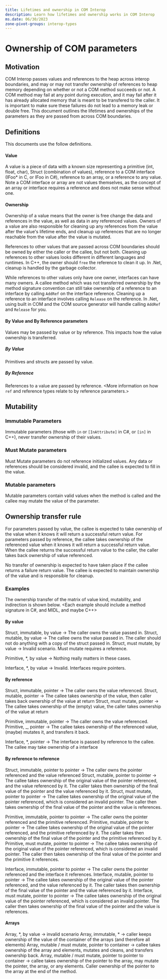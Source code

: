 ```yaml
---
title: Lifetimes and ownership in COM Interop
description: Learn how lifetimes and ownership works in COM Interop
ms.date: 06/30/2023
zone-pivot-groups: interop-types
---
```


# Ownership of COM parameters

## Motivation

COM Interop passes values and references to the heap across interop boundaries, and may or may not transfer ownership of references to heap memory depending on whether or not a COM method succeeds or not.
A COM method may fail at any point during execution, and it may fail after it has already allocated memory that is meant to be transfered to the caller.
It is important to make sure these failures do not lead to a memory leak or double free.
This document outlines the lifetimes and ownerships of the parameters as they are passed from across COM boundaries.

## Definitions
This documents use the follow definitions.

#### Value
A value is a piece of data with a known size representing a primitive (int, float, char), Struct (combination of values), reference to a COM interface (IFoo* in C, or IFoo in C#), reference to an array, or a reference to any value. Note a COM interface or array are not values themselves, as the concept of an array or interface requires a reference and does not make sense without one.

#### Ownership
Ownership of a value means that the owner is free change the data and references in the value, as well as data in any referenced values. Owners of a value are also responsible for cleaning up any references from the value after the value's lifetime ends, and cleanup up references that are no longer reachable from the value after the value is mutated.

References to other values that are passed across COM boundaries should be owned by either the caller or the callee, but not both. Cleaning up references to other values looks different in different languages and runtimes. In C++, the owner should `free` the reference to clean it up. In .Net, cleanup is handled by the garbage collector.

While references to other values only have one owner, interfaces can have many owners. A callee method which was not transferred ownership by the method signature convention can still take ownership of a reference to an interface by calling `AddRef` on the interface reference. Cleaning up a reference to an interface involves calling `Release` on the reference. In .Net, using built in COM and the COM source generator will handle calling `AddRef` and `Release` for you.

#### By Value and By Reference parameters

Values may be passed by value or by reference. This impacts how the value ownership is transferred.

##### By Value

Primitives and structs are passed by value.

##### By Reference

References to a value are passed by reference. <More information on how `ref` and reference types relate to by reference parameters.>

## Mutability

### Immutable Parameters

Immutable parameters (those with `in` or `[InAttribute]` in C#, or `[in]` in C++), never transfer ownership of their values. <More detail and examples of Immutable parameters.>

### Must Mutate parameters

Must Mutate parameters do not reference initialized values. Any data or references should be considered invalid, and the callee is expected to fill in the value.

### Mutable parameters

Mutable parameters contain valid values when the method is called and the callee may mutate the value of the parameter.

## Ownership transfer rule

For parameters passed by value, the callee is expected to take ownership of the value when it knows it will return a successful return value. For parameters passed by reference, the callee takes ownership of the referenced value when it knows it will return a successful return value. When the callee returns the successful return value to the caller, the caller takes back ownership of value referenced.

No transfer of ownership is expected to have taken place if the callee returns a failure return value. The callee is expected to maintain ownership of the value and is responsible for cleanup.

### Examples

The ownership transfer of the matrix of value kind, mutability, and indirection is shown below. <Each example should include a method signature in C#, and MIDL, and maybe C++>

#### By value
Struct, immutable, by value -> The caller owns the value passed in.
Struct, mutable, by value -> The callee owns the value passed in. The caller should not do anything with a copy of the struct passed in.
Struct, must mutate, by value -> Invalid scenario. Must mutate requires a reference.

Primitive, *, by value -> Nothing really matters in these cases.

Interface, *, by value -> Invalid. Interfaces require pointers.

#### By reference
Struct, immutable, pointer -> The caller owns the value referenced.
Struct, mutable, pointer -> The callee takes ownership of the value, then caller takes back ownership of the value at return
Struct, must mutate, pointer -> The callee takes ownership of the (empty) value, the caller takes ownership of the value at return

Primitive, immutable, pointer -> The caller owns the value referenced.
Primitive, _, pointer -> The callee takes ownership of the referenced value, (maybe) mutates it, and transfers it back.

Interface, *, pointer -> The interface is passed by reference to the callee. The callee may take ownership of a interface

#### By reference to reference
Struct, immutable, pointer to pointer -> The caller owns the pointer referenced and the value referenced
Struct, mutable, pointer to pointer -> The callee takes ownership of the original value of the pointer referenced, and the value referenced by it. The caller takes then ownership of the final value of the pointer and the value referenced by it.
Struct, must mutate, pointer to pointer -> The callee takes ownership of the original value of the pointer referenced, which is considered an invalid pointer. The caller then takes ownership of the final value of the pointer and the value is references.

Primitive, immutable, pointer to pointer -> The caller owns the pointer referenced and the primitive referenced.
Primitive, mutable, pointer to pointer -> The callee takes ownership of the original value of the pointer referenced, and the primitive referenced by it. The caller takes then ownership of the final value of the pointer and the primitive referenced by it.
Primitive, must mutate, pointer to pointer -> The callee takes ownership of the original value of the pointer referenced, which is considered an invalid pointer. The caller then takes ownership of the final value of the pointer and the primitive it references.

Interface, immutable, pointer to pointer -> The caller owns the pointer referenced and the interface it references.
Interface, mutable, pointer to pointer -> The callee takes ownership of the original value of the pointer referenced, and the value referenced by it. The caller takes then ownership of the final value of the pointer and the value referenced by it.
Interface, must mutate, pointer to pointer -> The callee takes ownership of the original value of the pointer referenced, which is considered an invalid pointer. The caller then takes ownership of the final value of the pointer and the value is references.


#### Arrays
Array, *, by value -> invalid scenario
Array, immutable, * -> caller keeps ownership of the value of the container of the arrays (and therefore all elements)
Array, mutable / must mutate, pointer to container -> callee takes ownership of the array and elements, mutates and cleans, and transfers ownership back.
Array, mutable / must mutate, pointer to pointer to container -> callee takes ownership of the pointer to the array, may mutate the pointer, the array, or any elements. Caller ownership of the pointer to the array at the end of the method.
